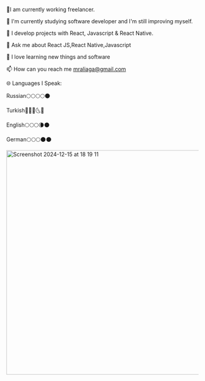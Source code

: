 🔭I am currently working freelancer.

🌱 I'm currently studying software developer and I'm still improving myself.

🔮 I develop projects with React, Javascript & React Native.

💬 Ask me about React JS,React Native,Javascript

🤭 I love learning new things and software

📫 How can you reach me mraliaga@gmail.com

🌐 Languages I Speak:

Russian🌕🌕🌕🌕🌑

Turkish🌝🌝🌝🌜🌚

English🌕🌕🌕🌘🌑

German🌕🌕🌕🌑🌑

<img width="587" alt="Screenshot 2024-12-15 at 18 19 11" src="https://github.com/user-attachments/assets/6a7943af-e767-43c9-b77b-5233ddebda85" />




